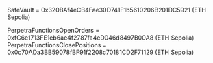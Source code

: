 SafeVault = 0x320BAf4eCB4Fae30D741F1b5610206B201DC5921 (ETH Sepolia)

PerpetraFunctionsOpenOrders = 0xfC6e1713FE1eb6ae4f2787fa4eD046d8497B00A8 (ETH Sepolia)
PerpetraFunctionsClosePositions = 0x0c70ADa3BB59078fBF91f2208c70181CD2F71129 (ETH Sepolia)